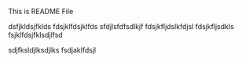 This is README File

dsfjkldsjfklds
fdsjklfdsjklfds
sfdjlsfdfsdlkjf
fdsjkfljdslkfdjsl
fdsjkfljsdkls
fsjklfdsjfklsdjlfsd

sdjfksldjlksdjlks
fsdjaklfdsjl

